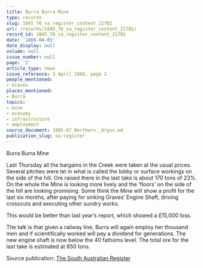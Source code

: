 ```yaml
---
title: Burra Burra Mine
type: records
slug: 1845_76_sa_register_content_21702
url: /records/1845_76_sa_register_content_21702/
record_id: 1845_76_sa_register_content_21702
date: '1868-04-03'
date_display: null
volume: null
issue_number: null
page: '2'
article_type: news
issue_reference: 3 April 1868, page 2
people_mentioned:
- Graves
places_mentioned:
- Burra
topics:
- mine
- economy
- infrastructure
- employment
source_document: 1985-87_Northern__Argus.md
publication_slug: sa-register
---
```


Burra Burra Mine

Last Thursday all the bargains in the Creek were taken at the usual prices.  Several pitches were let in what is called the lobby or surface workings on the side of the hill.  Ore raised there in the last take is about 170 tons of 23%.  On the whole the Mine is looking more lively and the ‘floors’ on the side of the hill are looking promising.  Some think the Mine will show a profit for the last six months, after paying for sinking Graves’ Engine Shaft, driving crosscuts and executing other sundry works.

This would be better than last year’s report, which showed a £15,000 loss.

The talk is that given a railway line, Burra will again employ her thousand men and if scientifically worked will pay a dividend for generations.  The new engine shaft is now below the 40 fathoms level.  The total ore for the last take is estimated at 650 tons.

Source publication: [The South Australian Register](/publications/sa-register/)
